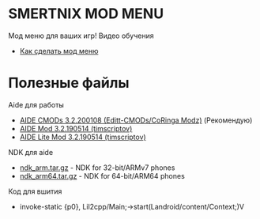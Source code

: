 # SMERTNIX MOD MENU 
Мод меню для ваших игр!
Видео обучения
* [Как сделать мод меню](https://youtube.com/playlist?list=PLRCWtCOif7PCUVcsIsPlqXSIhFM23-l4P) 

# Полезные файлы
Aide для работы
* [AIDE CMODs 3.2.200108 (Editt-CMODs/CoRinga Modz)](https://secufiles.com/nE9J/AIDE_CMODs_3.2.200108.apk) (Рекомендую)
* [AIDE Mod 3.2.190514 (timscriptov)](https://mega.nz/file/fFImjR6A#pfFzt6vhKpvDx2EFAl_eWgozmvequBxun3e7oUA-SNs)
* [AIDE Lite Mod 3.2.190514 (timscriptov)](https://mega.nz/file/bIpCQL6I#BzyLf1pB1Sf7EayW_PEJHl3f50qHHZDdb0BpB8FYdVo)

NDK для aide
* [ndk_arm.tar.gz](https://mega.nz/folder/2c1TWIJD#UCzO7kIo1e4WpFwZHIMYVw/file/XRlRTIjJ) - NDK for 32-bit/ARMv7 phones
* [ndk_arm64.tar.gz](https://mega.nz/folder/2c1TWIJD#UCzO7kIo1e4WpFwZHIMYVw/file/7RdTzYxQ) - NDK for 64-bit/ARM64 phones

Код для вшития
* invoke-static {p0}, Lil2cpp/Main;->start(Landroid/content/Context;)V
